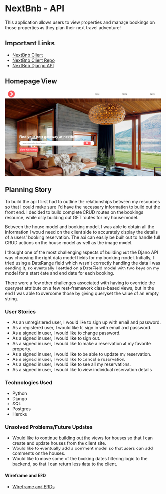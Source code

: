 # NextBnb - API

This application allows users to view properties and manage bookings on those
properties as they plan their next travel adventure!

## Important Links

- [NextBnb Client](https://gambinos14.github.io/nextbnb-client/#/)
- [NextBnb Client Repo](https://github.com/Gambinos14/nextbnb-client)
- [NextBnb Django API](https://nextbnb-api.herokuapp.com/)

## Homepage View

![Homepage](nextbnb2.jpg)

## Planning Story

To build the api I first had to outline the relationships between my resources so
that I could make sure I'd have the necessary information to build out the front
end. I decided to build complete CRUD routes on the bookings resource, while only
building out GET routes for my house model.

Between the house model and booking model, I was able to obtain all the information
I would need on the client side to accurately display the details of a users'
booking reservation. The api can easily be built out to handle full CRUD actions
on the house model as well as the image model.

I thought one of the most challenging aspects of building out the Djano API was
choosing the right data model fields for my booking model. Initially, I tried using
a DateRange field which wasn't correctly handling the data I was sending it, so
eventually I settled on a DateField model with two keys on my model for a start
date and end date for each booking.

There were a few other challenges associated with having to override the queryset
attribute on a few rest-framework class-based views, but in the end I was able
to overcome those by giving queryset the value of an empty string.

### User Stories

* As an unregistered user, I would like to sign up with email and password.
* As a registered user, I would like to sign in with email and password.
* As a signed in user, I would like to change password.
* As a signed in user, I would like to sign out.
* As a signed in user, I would like to make a reservation at my favorite property.
* As a signed in user, I would like to be able to update my reservation.
* As a signed in user, I would like to cancel a reservation.
* As a signed in user, I would like to see all my reservations.
* As a signed in user, I would like to view individual reservation details

### Technologies Used

- Python
- Django
- SQL
- Postgres
- Heroku

### Unsolved Problems/Future Updates

- Would like to continue building out the views for houses so that I can create
and update houses from the client site.
- Would like to eventually add a comment model so that users can add comments
on the houses.
- Would like to move some of the booking dates filtering logic to the backend, so
that I can return less data to the client.

#### Wireframe and ERD

- [Wireframe and ERDs ](https://docs.google.com/document/d/1Pk_ML21nfQIxZaxbK4QNUWwwAYiqOJhJ7Ier5KqV4WY/edit?usp=sharing)
